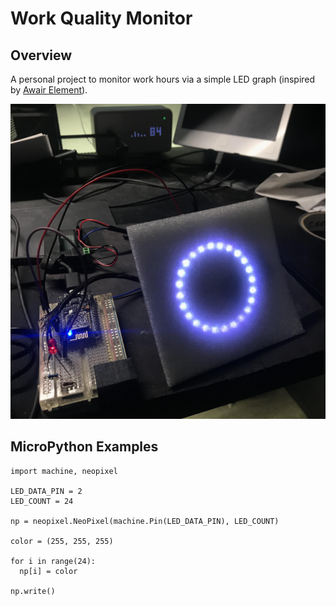 # Work Quality Monitor

## Overview

A personal project to monitor work hours via a simple LED graph (inspired by [Awair Element](https://www.getawair.com/home/element)).

![Work Quality Monitor](docs/images/photo.jpg?raw=true "Work Quality Monitor")

## MicroPython Examples

```
import machine, neopixel

LED_DATA_PIN = 2
LED_COUNT = 24

np = neopixel.NeoPixel(machine.Pin(LED_DATA_PIN), LED_COUNT)

color = (255, 255, 255)

for i in range(24):
  np[i] = color

np.write()
```
